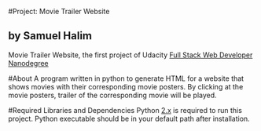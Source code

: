 #Project: Movie Trailer Website
## by Samuel Halim
Movie Trailer Website, the first project of Udacity [Full Stack Web Developer Nanodegree](https://www.udacity.com/course/full-stack-web-developer-nanodegree--nd004)

#About
A program written in python to generate HTML for a website that shows movies with their corresponding movie posters. By clicking at the movie posters, trailer of the corresponding movie will be played.

#Required Libraries and Dependencies
Python [2.x](https://www.python.org/downloads/) is required to run this project. Python executable should be in your default path after installation.


